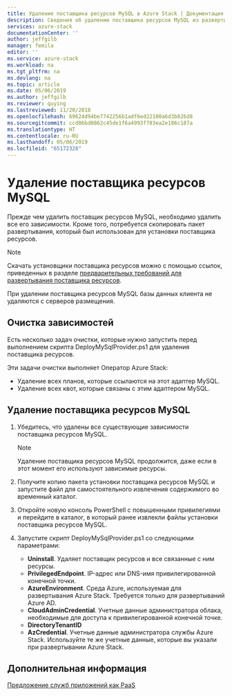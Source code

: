 ```yaml
---
title: Удаление поставщика ресурсов MySQL в Azure Stack | Документация Майкрософт
description: Сведения об удалении поставщика ресурсов MySQL из развертывания Azure Stack.
services: azure-stack
documentationCenter: ''
author: jeffgilb
manager: femila
editor: ''
ms.service: azure-stack
ms.workload: na
ms.tgt_pltfrm: na
ms.devlang: na
ms.topic: article
ms.date: 05/06/2019
ms.author: jeffgilb
ms.reviewer: quying
ms.lastreviewed: 11/20/2018
ms.openlocfilehash: 69624d94be7742256b1adf6ed22100a6d3b826d8
ms.sourcegitcommit: ccd86bd0862c45de1f6a4993f783ea2e186c187a
ms.translationtype: HT
ms.contentlocale: ru-RU
ms.lasthandoff: 05/06/2019
ms.locfileid: "65172328"
---
```

# <a name="remove-the-mysql-resource-provider"></a>Удаление поставщика ресурсов MySQL

Прежде чем удалить поставщик ресурсов MySQL, необходимо удалить все его зависимости. Кроме того, потребуется скопировать пакет развертывания, который был использован для установки поставщика ресурсов.

> [!NOTE]
> Скачать установщики поставщика ресурсов можно с помощью ссылок, приведенных в разделе [предварительных требований для развертывания поставщика ресурсов](./azure-stack-mysql-resource-provider-deploy.md#prerequisites).

При удалении поставщика ресурсов MySQL базы данных клиента не удаляются с серверов размещения.

## <a name="dependency-cleanup"></a>Очистка зависимостей

Есть несколько задач очистки, которые нужно запустить перед выполнением скрипта DeployMySqlProvider.ps1 для удаления поставщика ресурсов.

Эти задачи очистки выполняет Оператор Azure Stack:

* Удаление всех планов, которые ссылаются на этот адаптер MySQL.
* Удаление всех квот, которые связаны с этим адаптером MySQL.

## <a name="to-remove-the-mysql-resource-provider"></a>Удаление поставщика ресурсов MySQL

1. Убедитесь, что удалены все существующие зависимости поставщика ресурсов MySQL.

   > [!NOTE]
   > Удаление поставщика ресурсов MySQL продолжится, даже если в этот момент его используют зависимые ресурсы.
  
2. Получите копию пакета установки поставщика ресурсов MySQL и запустите файл для самостоятельного извлечения содержимого во временный каталог.
3. Откройте новую консоль PowerShell с повышенными привилегиями и перейдите в каталог, в который ранее извлекли файлы установки поставщика ресурсов MySQL.
4. Запустите скрипт DeployMySqlProvider.ps1 со следующими параметрами:
    - **Uninstall**. Удаляет поставщик ресурсов и все связанные с ним ресурсы.
    - **PrivilegedEndpoint**. IP-адрес или DNS-имя привилегированной конечной точки.
    - **AzureEnvironment**. Среда Azure, используемая для развертывания Azure Stack. Требуется только для развертываний Azure AD.
    - **CloudAdminCredential**. Учетные данные администратора облака, необходимые для доступа к привилегированной конечной точке.
    - **DirectoryTenantID**
    - **AzCredential**. Учетные данные администратора службы Azure Stack. Используйте те же учетные данные, которые вы указали при развертывании Azure Stack.

## <a name="next-steps"></a>Дополнительная информация

[Предложение служб приложений как PaaS](azure-stack-app-service-overview.md)
